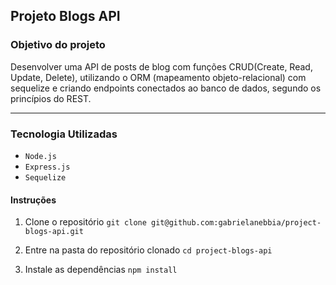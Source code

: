 ## Projeto Blogs API

### Objetivo do projeto

Desenvolver uma API de posts de blog com funções CRUD(Create, Read, Update, Delete), utilizando o ORM (mapeamento objeto-relacional) com sequelize e criando endpoints conectados ao banco de dados, segundo os princípios do REST.

---

### Tecnologia Utilizadas

- `Node.js`
- `Express.js`
- `Sequelize`

#### Instruções

1. Clone o repositório
`git clone git@github.com:gabrielanebbia/project-blogs-api.git`

2. Entre na pasta do repositório clonado
`cd project-blogs-api`

3. Instale as dependências
`npm install`
